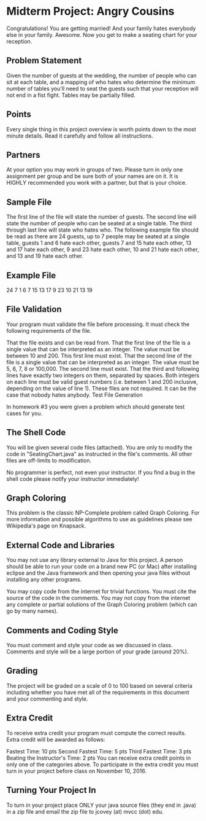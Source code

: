 # Midterm Project: Angry Cousins
Congratulations! You are getting married! And your family hates everybody else in your family.  Awesome.  Now you get to make a seating chart for your reception.

## Problem Statement

Given the number of guests at the wedding, the number of people who can sit at each table, and a mapping of who hates who determine the minimum number of tables you'll need to seat the guests such that your reception will not end in a fist fight.  Tables may be partially filled.

## Points

Every single thing in this project overview is worth points down to the most minute details.  Read it carefully and follow all instructions.

## Partners

At your option you may work in groups of two. Please turn in only one assignment per group and be sure both of your names are on it.  It is HIGHLY recommended you work with a partner, but that is your choice.

## Sample File

The first line of the file will state the number of guests.  The second line will state the number of people who can be seated at a single table.  The third through last line will state who hates who.  The following example file should be read as there are 24 guests, up to 7 people may be seated at a single table, guests 1 and 6 hate each other, guests 7 and 15 hate each other, 13 and 17 hate each other, 9 and 23 hate each other, 10 and 21 hate each other, and 13 and 19 hate each other.

## Example File

24
7
1 6
7 15
13 17
9 23
10 21
13 19

## File Validation

Your program must validate the file before processing.  It must check the following requirements of the file.

That the file exists and can be read from.
That the first line of the file is a single value that can be interpreted as an integer. The value must be between 10 and 200.  This first line must exist.
That the second line of the file is a single value that can be interpreted as an integer.  The value must be 5, 6, 7, 8 or 100,000.  The second line must exist.
That the third and following lines have exactly two integers on them, separated by spaces.  Both integers on each line must be valid guest numbers (i.e. between 1 and 200 inclusive, depending on the value of line 1).  These files are not required. It can be the case that nobody hates anybody.
Test File Generation

In homework #3 you were given a problem which should generate test cases for you.

## The Shell Code

You will be given several code files (attached).  You are only to modify the code in "SeatingChart.java" as instructed in the file's comments.  All other files are off-limits to modification.

No programmer is perfect, not even your instructor.  If you find a bug in the shell code please notify your instructor immediately!

## Graph Coloring

This problem is the classic NP-Complete problem called Graph Coloring.  For more information and possible algorithms to use as guidelines please see Wikipedia's page on Knapsack.

## External Code and Libraries

You may not use any library external to Java for this project.  A person should be able to run your code on a brand new PC (or Mac) after installing eclipse and the Java framework and then opening your java files without installing any other programs.

You may copy code from the internet for trivial functions.  You must cite the source of the code in the comments.  You may not copy from the internet any complete or partial solutions of the Graph Coloring problem (which can go by many names).

## Comments and Coding Style

You must comment and style your code as we discussed in class.  Comments and style will be a large portion of your grade (around 20%).

## Grading

The project will be graded on a scale of 0 to 100 based on several criteria including whether you have met all of the requirements in this document and your commenting and style.

## Extra Credit

To receive extra credit your program must compute the correct results.  Extra credit will be awarded as follows:

Fastest Time: 10 pts
Second Fastest Time: 5 pts
Third Fastest Time: 3 pts
Beating the Instructor's Time: 2 pts
You can receive extra credit points in only one of the categories above.  To participate in the extra credit you must turn in your project before class on November 10, 2016.

## Turning Your Project In

To turn in your project place ONLY your java source files (they end in .java) in a zip file and email the zip file to jcovey (at) mvcc (dot) edu.
